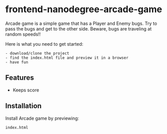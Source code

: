 frontend-nanodegree-arcade-game
===============================

Arcade game is a simple game that has a Player and Enemy bugs.  Try to  
pass the bugs and get to the other side.  Beware, bugs are traveling at 
random speeds!!

Here is what you need to get started:

    - download/clone the project
    - find the index.html file and preview it in a browser
    - have fun

Features
--------

- Keeps score

Installation
------------

Install Arcade game by previewing:

    index.html
